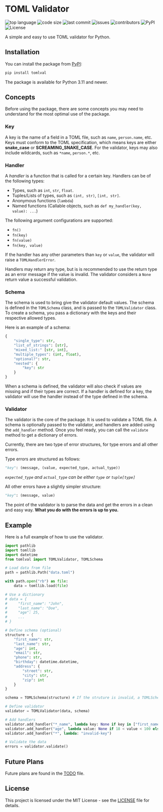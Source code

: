 # TOML Validator

![top language](https://img.shields.io/github/languages/top/marcusfrdk/tomlval)
![code size](https://img.shields.io/github/languages/code-size/marcusfrdk/tomlval)
![last commit](https://img.shields.io/github/last-commit/marcusfrdk/tomlval)
![issues](https://img.shields.io/github/issues/marcusfrdk/tomlval)
![contributors](https://img.shields.io/github/contributors/marcusfrdk/tomlval)
![PyPI](https://img.shields.io/pypi/v/tomlval)
![License](https://img.shields.io/github/license/marcusfrdk/tomlval)

A simple and easy to use TOML validator for Python.

## Installation

You can install the package from [PyPI](https://pypi.org/project/tomlval/):

```bash
pip install tomlval
```

The package is available for Python 3.11 and newer.

## Concepts

Before using the package, there are some concepts you may need to understand for the most optimal use of the package.

### Key

A key is the name of a field in a TOML file, such as `name`, `person.name`, etc. Keys must conform to the TOML specification, which means keys are either **snake_case** or **SCREAMING_SNAKE_CASE**. For the validator, keys may also include wildcards, such as `*name`, `person.*`, etc.

### Handler

A _handler_ is a function that is called for a certain key. Handlers can be of the following types:

-   Types, such as `int`, `str`, `float`.
-   Tuples/Lists of types, such as `(int, str)`, `[int, str]`.
-   Anonymous functions (`lambda`)
-   Named functions (Callable objects, such as `def my_handler(key, value): ...`)

The following argument configurations are supported:

-   `fn()`
-   `fn(key)`
-   `fn(value)`
-   `fn(key, value)`

If the handler has any other parameters than `key` or `value`, the validator will raise a `TOMLHandlerError`.

Handlers may return any type, but is is recommended to use the return type as an error message if the value is invalid. The validator considers a `None` return value a successful validation.

### Schema

The schema is used to bring give the validator default values. The schema is defined in the `TOMLSchema` class, and is passed to the `TOMLValidator` class. To create a schema, you pass a dictionary with the keys and their respective allowed types.

Here is an example of a schema:

```python
{
    "single_type": str,
    "list_of_strings": [str],
    "mixed_list:" [str, int],
    "multiple_types": (int, float),
    "optional?": str,
    "nested": {
        "key": str
    }
}
```

When a schema is defined, the validator will also check if values are missing and if their types are correct. If a handler is defined for a key, the validator will use the handler instead of the type defined in the schema.

### Validator

The validator is the core of the package. It is used to validate a TOML file. A schema is optionally passed to the validator, and handlers are added using the `add_handler` method. Once you feel ready, you can call the `validate` method to get a dictionary of errors.

Currently, there are two type of error structures, for type errors and all other errors.

Type errors are structured as follows:

```python
"key": (message, (value, expected_type, actual_type))
```

_`expected_type` and `actual_type` can be either `type` or `tuple[type]`_

All other errors have a slightly simpler structure:

```python
"key": (message, value)
```

The point of the validator is to parse the data and get the errors in a clean and easy way. **What you do with the errors is up to you.**

## Example

Here is a full example of how to use the validator.

```python
import pathlib
import tomllib
import datetime
from tomlval import TOMLValidator, TOMLSchema

# Load data from file
path = pathlib.Path("data.toml")

with path.open("rb") as file:
    data = tomllib.load(file)

# Use a dictionary
# data = {
#     "first_name": "John",
#     "last_name": "Doe",
#     "age": 25,
#     ...
# }

# Define schema (optional)
structure = {
    "first_name": str,
    "last_name": str,
    "age": int,
    "email": str,
    "phone": str,
    "birthday": datetime.datetime,
    "address": {
        "street": str,
        "city": str,
        "zip": int
    }
}

schema = TOMLSchema(structure) # If the struture is invalid, a TOMLSchemaError is raised

# Define validator
validator = TOMLValidator(data, schema)

# Add handlers
validator.add_handler("*_name", lambda key: None if key in ["first_name", "last_name"] else "invalid-key")
validator.add_handler("age", lambda value: None if 18 < value < 100 else "invalid-age")
validator.add_handler("*", lambda: "invalid-key")

# Validate the data
errors = validator.validate()
```

## Future Plans

Future plans are found in the [TODO](TODO.md) file.

## License

This project is licensed under the MIT License - see the [LICENSE](LICENSE) file for details.
